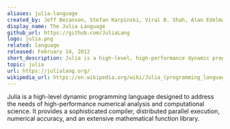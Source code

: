 ```yaml
---
aliases: julia-language
created_by: Jeff Bezanson, Stefan Karpinski, Viral B. Shah, Alan Edelman
display_name: The Julia Language
github_url: https://github.com/JuliaLang
logo: julia.png
related: language
released: February 14, 2012
short_description: Julia is a high-level, high-performance dynamic programming language for numerical computing.
topic: julia
url: https://julialang.org/
wikipedia_url: https://en.wikipedia.org/wiki/Julia_(programming_language)
---
```

Julia is a high-level dynamic programming language designed to address the needs of high-performance numerical analysis and computational science. It provides a sophisticated compiler, distributed parallel execution, numerical accuracy, and an extensive mathematical function library.
